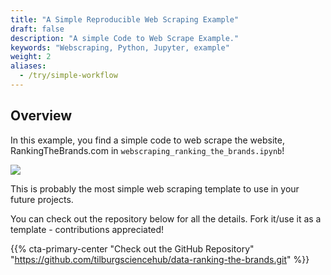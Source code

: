 ```yaml
---
title: "A Simple Reproducible Web Scraping Example"
draft: false
description: "A simple Code to Web Scrape Example."
keywords: "Webscraping, Python, Jupyter, example"
weight: 2
aliases:
  - /try/simple-workflow
---
```


## Overview

In this example, you find a simple code to web scrape the website, RankingTheBrands.com in `webscraping_ranking_the_brands.ipynb`!

![](../images/screenshot_rankingthebrands.png)

This is probably the most simple web scraping template to use in your future projects.

You can check out the repository below for all the details. Fork it/use it as a template - contributions appreciated!

{{% cta-primary-center "Check out the GitHub Repository" "https://github.com/tilburgsciencehub/data-ranking-the-brands.git" %}}
